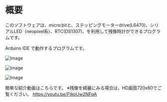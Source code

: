 # 概要
このソフトウェアは、micro:bitと、ステッピングモーターdrive(L6470)、シリアルLED（neopixel系）、RTC(DS1307)、を利用して残像時計ができるプログラムです。

Arduino IDE で動作するプログラムです。

![Image](https://raw.githubusercontent.com/carcon999/familybase/master/img/system.jpg)

![Image](https://raw.githubusercontent.com/carcon999/familybase/master/img/clock.jpg)

![Image](https://raw.githubusercontent.com/carcon999/familybase/master/img/cassette.jpg)

簡単な紹介動画はこちらです。
※残像を綺麗にみる場合は、HD画質720x60でご覧ください。
https://youtu.be/FtkoUw2NFqA
